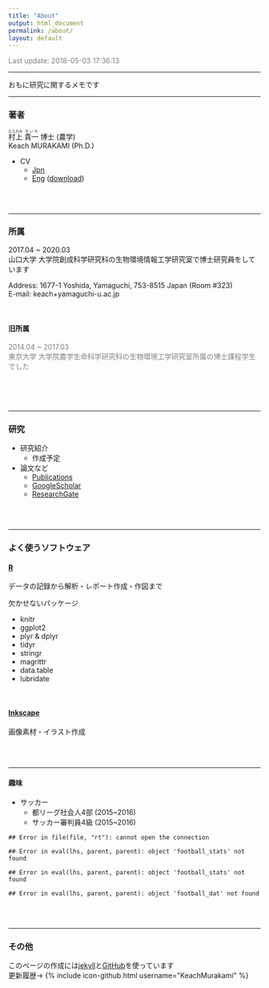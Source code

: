 ```yaml
---
title: "About"
output: html_document
permalink: /about/
layout: default
---
```


<FONT color="grey">Last update: 2018-05-03 17:36:13  </FONT><br>

-----

おもに研究に関するメモです  

-----

### 著者

<ruby>村上<rp>（</rp><rt>むらかみ</rt><rp>）</rp></ruby>   <ruby>貴一<rp>（</rp><rt>きいち</rt><rp>）</rp></ruby> 博士 (農学)  
Keach MURAKAMI (Ph.D.)

- CV
    - [Jpn](https://keachmurakami.github.io/CVjp/)
    - [Eng](https://keachmurakami.github.io/CVen/) ([download](https://github.com/KeachMurakami/KeachMurakami.github.io/blob/master/_base/CV.pdf))

<br>
<br>

-----

### 所属

2017.04 \~ 2020.03  
山口大学 大学院創成科学研究科の生物環境情報工学研究室で博士研究員をしています  

Address: 1677-1 Yoshida, Yamaguchi, 753-8515 Japan (Room #323)  
E-mail: keach+yamaguchi-u.ac.jp  

<br>

#### 旧所属

<FONT color="grey">

2014.04 ~ 2017.03  <br>
東京大学 大学院農学生命科学研究科の生物環境工学研究室所属の博士課程学生でした<br><br>

</FONT>


<br>
<br>

-----

### 研究

- 研究紹介
    - 作成予定  
- 論文など
    - [Publications](https://keachmurakami.github.io/publications/)  
    - [GoogleScholar](https://scholar.google.co.jp/citations?user=IgtMr-oAAAAJ&hl=en)  
    <!-- - [ORCID id](https://orcid.org/0000-0001-8150-9535)   -->
    - [ResearchGate](https://www.researchgate.net/profile/Keach_Murakami) 

<br>
<br>

-----

### よく使うソフトウェア

#### [R](https://www.r-project.org/)

データの記録から解析・レポート作成・作図まで  

欠かせないパッケージ  

- knitr
- ggplot2
- plyr & dplyr
- tidyr
- stringr
- magrittr
- data.table
- lubridate

<br>

#### [Inkscape](https://inkscape.org/ja/)

画像素材・イラスト作成

<br>
<br>

-----

#### 趣味  

- サッカー  
    - 都リーグ社会人4部 (2015~2016)  
    - サッカー審判員4級 (2015~2016)  


```
## Error in file(file, "rt"): cannot open the connection
```

```
## Error in eval(lhs, parent, parent): object 'football_stats' not found
```

```
## Error in eval(lhs, parent, parent): object 'football_stats' not found
```

```
## Error in eval(lhs, parent, parent): object 'football_dat' not found
```

<br>
<br>

-----

### その他  

このページの作成には[jekyll](https://jekyllrb.com)と[GitHub](https://github.com/)を使っています  
更新履歴→ {% include icon-github.html username="KeachMurakami" %}  
